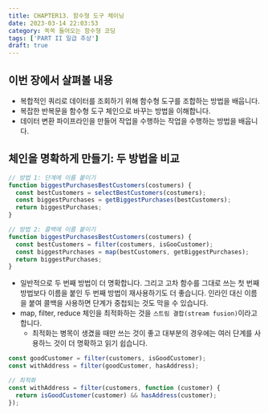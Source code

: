 ```yaml
---
title: CHAPTER13. 함수형 도구 체이닝
date: 2023-03-14 22:03:53
category: 쏙쏙 들어오는 함수형 코딩
tags: ['PART II 일급 추상']
draft: true
---
```


## 이번 장에서 살펴볼 내용

- 복합적인 쿼리로 데이터를 조회하기 위해 함수형 도구를 조합하는 방법을 배웁니다.
- 복잡한 반복문을 함수형 도구 체인으로 바꾸는 방법을 이해합니다.
- 데이터 변환 파이프라인을 만들어 작업을 수행하는 작업을 수행하는 방법을 배웁니다.

## 체인을 명확하게 만들기: 두 방법을 비교

```js
// 방법 1: 단계에 이름 붙이기
function biggestPurchasesBestCustomers(costumers) {
  const bestCustomers = selectBestCustomers(costumers);
  const biggestPurchases = getBiggestPurchases(bestCustomers);
  return biggestPurchases;
}

// 방법 2: 콜백에 이름 붙이기
function biggestPurchasesBestCustomers(costumers) {
  const bestCustomers = filter(costumers, isGooCustomer);
  const biggestPurchases = map(bestCustomers, getBiggestPurchases);
  return biggestPurchases;
}
```

- 일반적으로 두 번째 방법이 더 명확합니다. 그리고 고차 함수를 그대로 쓰는 첫 번째 방법보다 이름을 붙인 두 번째 방법이 재사용하기도 더 좋습니다. 인라인 대신 이름을 붙여 콜백을 사용하면 단계가 중첩되는 것도 막을 수 있습니다.
- map, filter, reduce 체인을 최적화하는 것을 `스트림 결합(stream fusion)`이라고 합니다.
  - 최적화는 병목이 생겼을 때만 쓰는 것이 좋고 대부분의 경우에는 여러 단계를 사용하느 것이 더 명확하고 읽기 쉽습니다.

```js
const goodCustomer = filter(customers, isGoodCustomer);
const withAddress = filter(goodCustomer, hasAddress);

// 최적화
const withAddress = filter(customers, function (customer) {
  return isGoodCustomer(customer) && hasAddress(customer);
});
```
